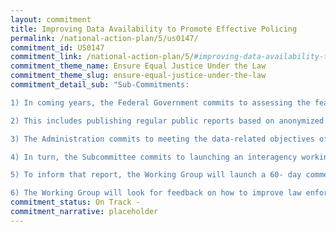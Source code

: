```yaml
---
layout: commitment
title: Improving Data Availability to Promote Effective Policing
permalink: /national-action-plan/5/us0147/
commitment_id: US0147
commitment_link: /national-action-plan/5/#improving-data-availability-to-promote-effective-and-accountable-policing-and-criminal-justice-practices
commitment_theme_name: Ensure Equal Justice Under the Law
commitment_theme_slug: ensure-equal-justice-under-the-law
commitment_detail_sub: "Sub-Commitments:

1) In coming years, the Federal Government commits to assessing the feasibility of what database records may be accessible to the public, taking into account the critical need for public trust, transparency and accountability, as well as safety, privacy, and due process concerns. This includes publishing regular public reports based on anonymized data from the database once the database is established.

2) This includes publishing regular public reports based on anonymized data from the database once the database is established.

3) The Administration commits to meeting the data-related objectives of Executive Order 14074 through the Sub- committee on Equitable Data, described above.

4) In turn, the Subcommittee commits to launching an interagency working group on Criminal Justice Statistics with representatives from relevant offices across the Federal Gov- ernment. 

5) To inform that report, the Working Group will launch a 60- day comment period and host a series of listening sessions to solicit input from members of the public across the nation. 

6) The Working Group will look for feedback on how to improve law enforcement agency data collection, use, and transparency to inform policies, protocols, and procedures that will result in more equitable, effective, and accountable policing outcomes."
commitment_status: On Track -
commitment_narrative: placeholder
---
```


